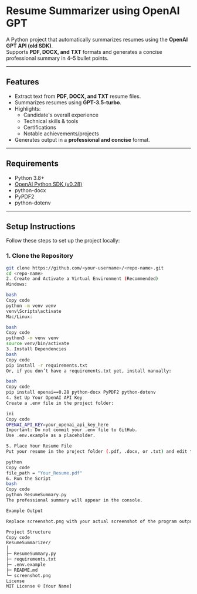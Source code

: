 # Resume Summarizer using OpenAI GPT

A Python project that automatically summarizes resumes using the **OpenAI GPT API (old SDK)**.  
Supports **PDF, DOCX, and TXT** formats and generates a concise professional summary in 4–5 bullet points.

---

## Features

- Extract text from **PDF, DOCX, and TXT** resume files.
- Summarizes resumes using **GPT-3.5-turbo**.
- Highlights:
  - Candidate's overall experience
  - Technical skills & tools
  - Certifications
  - Notable achievements/projects
- Generates output in a **professional and concise** format.

---

## Requirements

- Python 3.8+
- [OpenAI Python SDK (v0.28)](https://pypi.org/project/openai/0.28/)
- python-docx
- PyPDF2
- python-dotenv

---

## Setup Instructions

Follow these steps to set up the project locally:

### 1. Clone the Repository

```bash
git clone https://github.com/<your-username>/<repo-name>.git
cd <repo-name>
2. Create and Activate a Virtual Environment (Recommended)
Windows:

bash
Copy code
python -m venv venv
venv\Scripts\activate
Mac/Linux:

bash
Copy code
python3 -m venv venv
source venv/bin/activate
3. Install Dependencies
bash
Copy code
pip install -r requirements.txt
Or, if you don’t have a requirements.txt yet, install manually:

bash
Copy code
pip install openai==0.28 python-docx PyPDF2 python-dotenv
4. Set Up Your OpenAI API Key
Create a .env file in the project folder:

ini
Copy code
OPENAI_API_KEY=your_openai_api_key_here
Important: Do not commit your .env file to GitHub.
Use .env.example as a placeholder.

5. Place Your Resume File
Put your resume in the project folder (.pdf, .docx, or .txt) and edit the file_path variable in ResumeSummary.py:

python
Copy code
file_path = "Your_Resume.pdf"
6. Run the Script
bash
Copy code
python ResumeSummary.py
The professional summary will appear in the console.

Example Output

Replace screenshot.png with your actual screenshot of the program output.

Project Structure
Copy code
ResumeSummarizer/
│
├─ ResumeSummary.py
├─ requirements.txt
├─ .env.example
├─ README.md
└─ screenshot.png
License
MIT License © [Your Name]
